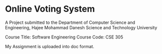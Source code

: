 # Online Voting System

A Project submitted to the Department of Computer Science and Engineering,
Hajee Mohammad Danesh Science and Technology University

Course Title: Software Engineering
Course Code: CSE 305

My Assignment is uploaded into doc format.
